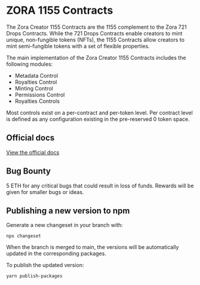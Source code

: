 # ZORA 1155 Contracts

The Zora Creator 1155 Contracts are the 1155 complement to the Zora 721 Drops Contracts. While the 721 Drops Contracts enable creators to mint unique, non-fungible tokens (NFTs), the 1155 Contracts allow creators to mint semi-fungible tokens with a set of flexible properties.

The main implementation of the Zora Creator 1155 Contracts includes the following modules:

- Metadata Control
- Royalties Control
- Minting Control
- Permissions Control
- Royalties Controls

Most controls exist on a per-contract and per-token level. Per contract level is defined as any configuration existing in the pre-reserved 0 token space.

## Official docs

[View the official docs](https://docs.zora.co/docs/smart-contracts/creator-tools/Deploy1155Contract)

## Bug Bounty

5 ETH for any critical bugs that could result in loss of funds. Rewards will be given for smaller bugs or ideas.

## Publishing a new version to npm

Generate a new changeset in your branch with:

    npx changeset

When the branch is merged to main, the versions will be automatically updated in the corresponding packages.

To publish the updated version:

    yarn publish-packages
